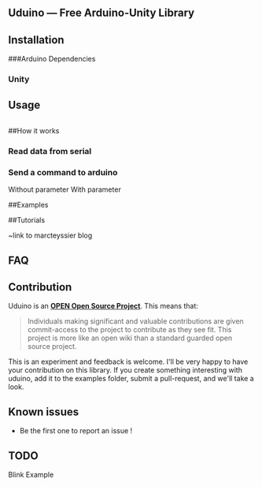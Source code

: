 Uduino — Free Arduino-Unity Library
-------



## Installation

###Arduino
Dependencies

### Unity

## Usage

```csharp

```

##How it works

### Read data from serial


### Send a command to arduino

Without parameter
With parameter


##Examples



##Tutorials

~link to marcteyssier blog


## FAQ


## Contribution

Uduino is an [**OPEN Open Source Project**](http://openopensource.org/). This means that:

> Individuals making significant and valuable contributions are given commit-access to the project to contribute as they see fit. This project is more like an open wiki than a standard guarded open source project.

This is an experiment and feedback is welcome. I'll be very happy to have your contribution on this library. If you create something interesting with uduino, add it to the examples folder, submit a pull-request, and we'll take a look.

## Known issues

* Be the first one to report an issue ! 

## TODO

Blink Example
